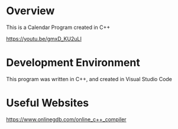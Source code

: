 # Overview

This is a Calendar Program created in C++

https://youtu.be/gmxD_KU2uLI
# Development Environment

This program was written in C++, and created in Visual Studio Code

# Useful Websites

https://www.onlinegdb.com/online_c++_compiler